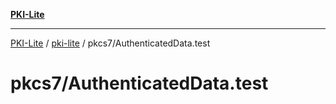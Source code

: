 [**PKI-Lite**](../../../README.md)

---

[PKI-Lite](../../../README.md) / [pki-lite](../../README.md) / pkcs7/AuthenticatedData.test

# pkcs7/AuthenticatedData.test
